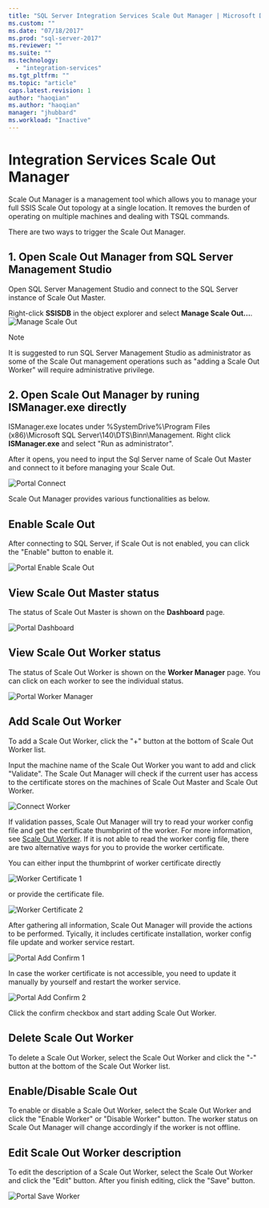 ```yaml
---
title: "SQL Server Integration Services Scale Out Manager | Microsoft Docs"
ms.custom: ""
ms.date: "07/18/2017"
ms.prod: "sql-server-2017"
ms.reviewer: ""
ms.suite: ""
ms.technology: 
  - "integration-services"
ms.tgt_pltfrm: ""
ms.topic: "article"
caps.latest.revision: 1
author: "haoqian"
ms.author: "haoqian"
manager: "jhubbard"
ms.workload: "Inactive"
---
```

# Integration Services Scale Out Manager

Scale Out Manager is a management tool which allows you to manage your full SSIS Scale Out topology at a single location. It removes the burden of operating on multiple machines and dealing with TSQL commands. 

There are two ways to trigger the Scale Out Manager.

## 1. Open Scale Out Manager from SQL Server Management Studio
Open SQL Server Management Studio and connect to the SQL Server instance of Scale Out Master.

Right-click **SSISDB** in the object explorer and select **Manage Scale Out...**. 
![Manage Scale Out](media/manage-scale-out.PNG)

> [!NOTE]
> It is suggested to run SQL Server Management Studio as administrator  as some of the Scale Out management operations such as "adding a Scale Out Worker" will require administrative privilege.


## 2. Open Scale Out Manager by runing ISManager.exe directly

ISManager.exe locates under %SystemDrive%\Program Files (x86)\Microsoft SQL Server\140\DTS\Binn\Management. Right click **ISManager.exe** and select "Run as administrator". 

After it opens, you need to input the Sql Server name of Scale Out Master and connect to it before managing your Scale Out.

![Portal Connect](media/portal-connect.PNG)

Scale Out Manager provides various functionalities as below. 

## Enable Scale Out
After connecting to SQL Server, if Scale Out is not enabled, you can click the "Enable" button to enable it.

![Portal Enable Scale Out](media/portal-enable-scale-out.PNG) 
## View Scale Out Master status
The status of Scale Out Master is shown on the **Dashboard** page.

![Portal Dashboard](media/portal-dashboard.PNG)
## View Scale Out Worker status
The status of Scale Out Worker is shown on the **Worker Manager** page. You can click on each worker to see the individual status.

![Portal Worker Manager](media/portal-worker-manager.PNG)

## Add Scale Out Worker
To add a Scale Out Worker, click the "+" button at the bottom of Scale Out Worker list. 

Input the machine name of the Scale Out Worker you want to add and click "Validate". The Scale Out Manager will check if the current user has access to the certificate stores on the machines of Scale Out Master and Scale Out Worker.

![Connect Worker](media/connect-worker.PNG)

If validation passes, Scale Out Manager will try to read your worker config file and get the certificate thumbprint of the worker. For more information, see [Scale Out Worker](integration-services-ssis-scale-out-worker.md). If it is not able to read the worker config file, there are two alternative ways for you to provide the worker certificate. 

You can either input the thumbprint of worker certificate directly 

![Worker Certificate 1](media/portal-cert1.PNG)

or provide the certificate file. 

![Worker Certificate 2](media/portal-cert2.PNG)

After gathering all information, Scale Out Manager will provide the actions to be performed. Tyically, it includes certificate installation, worker config file update and worker service restart. 

![Portal Add Confirm 1](media/portal-add-confirm1.PNG)

In case the worker certificate is not accessible, you need to update it manually by yourself and restart the worker service.

![Portal Add Confirm 2](media/portal-add-confirm2.PNG)

Click the confirm checkbox and start adding Scale Out Worker.

## Delete Scale Out Worker
To delete a Scale Out Worker, select the Scale Out Worker and click the "-" button at the bottom of the Scale Out Worker list.


## Enable/Disable Scale Out
To enable or disable a Scale Out Worker, select the Scale Out Worker and click the "Enable Worker" or "Disable Worker" button. The worker status on Scale Out Manager will change accordingly if the worker is not offline.

## Edit Scale Out Worker description
To edit the description of a Scale Out Worker, select the Scale Out Worker and click the "Edit" button. 
After you finish editing, click the "Save" button.

![Portal Save Worker](media/portal-save-worker.PNG)

